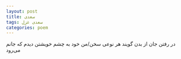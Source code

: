 ```yaml
---
layout: post
title: سعدی
tags: سعدی غزل
categories: poem
---
```


در رفتن جان از بدن گویند هر نوعی سخن/من خود به چشم خویشتن دیدم که جانم می‌رود
